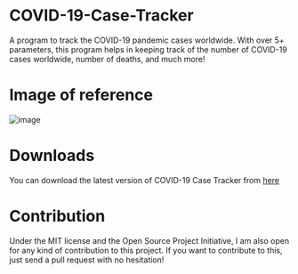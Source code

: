 # COVID-19-Case-Tracker
A program to track the COVID-19 pandemic cases worldwide. With over 5+ parameters, this program helps in keeping track of the number of COVID-19 cases worldwide, number of deaths, and much more!

# Image of reference

![image](https://user-images.githubusercontent.com/82705218/131291902-7e0f0e3d-4993-4a9c-ae19-ded04571d76e.png)



# Downloads
You can download the latest version of COVID-19 Case Tracker from [here](https://github.com/Ne10-Neon/COVID-19-Case-Tracker/releases/tag/v2.7)

# Contribution
Under the MIT license and the Open Source Project Initiative, I am also open for any kind of contribution to this project. If you want to contribute to this, just send a pull request with no hesitation!


